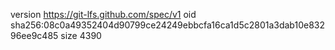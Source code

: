 version https://git-lfs.github.com/spec/v1
oid sha256:08c0a49352404d90799ce24249ebbcfa16ca1d5c2801a3dab10e83296ee9c485
size 4390
